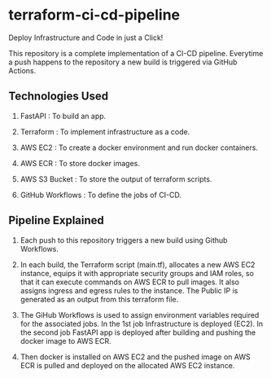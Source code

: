 # terraform-ci-cd-pipeline

Deploy Infrastructure and Code in just a Click!

This repository is a complete implementation of a CI-CD pipeline. Everytime a push happens to the repository a new build is triggered via GitHub Actions.

## Technologies Used

1. FastAPI : To build an app.

2. Terraform : To implement infrastructure as a code.

3. AWS EC2 : To create a docker environment and run docker containers.

4. AWS ECR : To store docker images.

5. AWS S3 Bucket : To store the output of terraform scripts.

6. GitHub Workflows : To define the jobs of CI-CD.

## Pipeline Explained

1. Each push to this repository triggers a new build using Github Workflows.

2. In each build, the Terraform script (main.tf), allocates a new AWS EC2 instance, equips it with appropriate security groups and IAM roles, so that it can execute commands on AWS ECR to pull images. It also assigns ingress and egress rules to the instance. The Public IP is generated as an output from this terraform file.

3. The GiHub Workflows is used to assign environment variables required for the associated jobs. In the 1st job Infrastructure is deployed (EC2). In the second job FastAPI app is deployed after building and pushing the docker image to AWS ECR.

4. Then docker is installed on AWS EC2 and the pushed image on AWS ECR is pulled and deployed on the allocated AWS EC2 instance.
